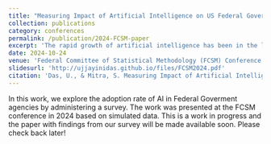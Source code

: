 ```yaml
---
title: "Measuring Impact of Artificial Intelligence on US Federal Government"
collection: publications
category: conferences
permalink: /publication/2024-FCSM-paper
excerpt: 'The rapid growth of artificial intelligence has been in the limelight for the past couple of yeras. While public sectors move towards adopting AI in their services, it is of prime interest to understand whether the same shift is happening inside givernment institutions. Especially, with the concern about bias and fairness regarding AI implementation, we seek answers to questions on how and where the US Federal Government agencies are at in terms of adopting AI.'
date: 2024-10-24
venue: 'Federal Committee of Statistical Methodology (FCSM) Conference'
slidesurl: 'http://ujjayinidas.github.io/files/FCSM2024.pdf'
citation: 'Das, U., & Mitra, S. Measuring Impact of Artificial Intelligence on US Federal Government.'
---
```


In this work, we explore the adoption rate of AI in Federal Goverment agencies by administering a survey. The work was presented at the FCSM conference in 2024 based on simulated data. This is a work in progress and the paper with findings from our survey will be made available soon. Please check back later!

